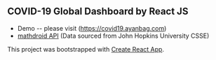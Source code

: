 ## COVID-19 Global Dashboard by React JS

- Demo -- please visit (https://covid19.ayanbag.com)
- [mathdroid API](https://github.com/mathdroid/covid-19-api) (Data sourced from John Hopkins University CSSE)



This project was bootstrapped with [Create React App](https://github.com/facebook/create-react-app).

